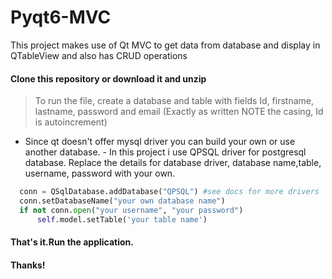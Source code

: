 # Pyqt6-MVC
This project makes use of Qt MVC to get data from database and display in QTableView and also has CRUD operations

#### Clone this repository or download it and unzip
> To run the file, create a database and table with fields Id, firstname, lastname, password and email (Exactly as written NOTE the casing, Id is autoincrement)
- Since qt doesn't offer mysql driver you can build your own or use another database. - In this project i use QPSQL driver for postgresql database.
Replace the details for database driver, database name,table, username, password with your own.
 ``` py
   conn = QSqlDatabase.addDatabase("QPSQL") #see docs for more drivers
   conn.setDatabaseName("your own database name")
   if not conn.open("your username", "your password")
       self.model.setTable('your table name')
   ```
          



#### That's it.Run the application.
#### Thanks!
